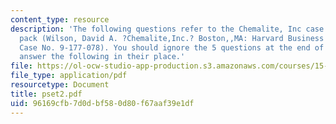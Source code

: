 ```yaml
---
content_type: resource
description: 'The following questions refer to the Chemalite, Inc case in the course
  pack (Wilson, David A. ?Chemalite,Inc.? Boston,,MA: Harvard Business School, 2003.
  Case No. 9-177-078). You should ignore the 5 questions at the end of the case and
  answer the following in their place.'
file: https://ol-ocw-studio-app-production.s3.amazonaws.com/courses/15-511-financial-accounting-summer-2004/96169cfb7d0dbf580d80f67aaf39e1df_pset2.pdf
file_type: application/pdf
resourcetype: Document
title: pset2.pdf
uid: 96169cfb-7d0d-bf58-0d80-f67aaf39e1df
---
```


